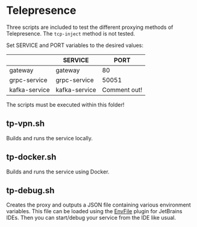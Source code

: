 # Telepresence

Three scripts are included to test the different proxying methods of Telepresence.
The `tcp-inject` method is not tested.

Set SERVICE and PORT variables to the desired values:

|               | SERVICE       | PORT         |
|---------------|---------------|--------------|
| gateway       | gateway       | 80           |
| grpc-service  | grpc-service  | 50051        |
| kafka-service | kafka-service | Comment out! |

The scripts must be executed within this folder!

## tp-vpn.sh
Builds and runs the service locally.

## tp-docker.sh
Builds and runs the service using Docker.

## tp-debug.sh
Creates the proxy and outputs a JSON file containing various environment variables.
This file can be loaded using the [EnvFile](https://plugins.jetbrains.com/plugin/7861-envfile) plugin for JetBrains
IDEs. Then you can start/debug your service from the IDE like usual.